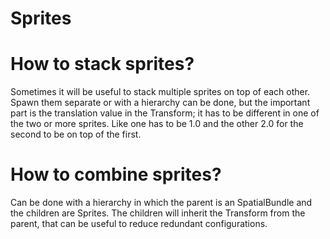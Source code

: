 Sprites
=======

# How to stack sprites?

Sometimes it will be useful to stack multiple sprites on top of each other. Spawn them separate or with a hierarchy can be done, but the important part is the translation value in the Transform; it has to be different in one of the two or more sprites. Like one has to be 1.0 and the other 2.0 for the second to be on top of the first.

# How to combine sprites?

Can be done with a hierarchy in which the parent is an SpatialBundle and the children are Sprites. The children will inherit the Transform from the parent, that can be useful to reduce redundant configurations.
